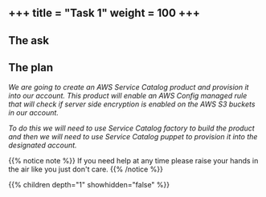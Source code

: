 +++
title = "Task 1"
weight = 100
+++
---



## The ask



## The plan
_We are going to create an AWS Service Catalog product and provision it into our account.  This product will enable an 
AWS Config managed rule that will check if server side encryption is enabled on the AWS S3 buckets in our account._

_To do this we will need to use Service Catalog factory to build the product and then we will need to use Service Catalog
puppet to provision it into the designated account._


{{% notice note %}}
If you need help at any time please raise your hands in the air like you just don't care.
{{% /notice %}}

{{% children depth="1" showhidden="false" %}}
